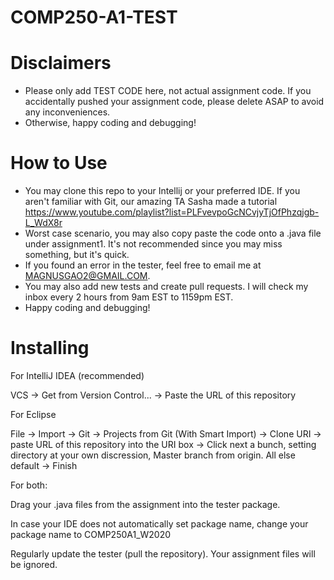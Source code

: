 # COMP250-A1-TEST
# Disclaimers
- Please only add TEST CODE here, not actual assignment code. If you accidentally pushed your assignment code, please delete ASAP to avoid any inconveniences.
- Otherwise, happy coding and debugging!
# How to Use
- You may clone this repo to your Intellij or your preferred IDE. If you aren't familiar with Git, our amazing TA Sasha made a tutorial https://www.youtube.com/playlist?list=PLFvevpoGcNCvjyTjOfPhzqjgb-L_WdX8r
- Worst case scenario, you may also copy paste the code onto a .java file under assignment1. It's not recommended since you may miss something, but it's quick.
- If you found an error in the tester, feel free to email me at MAGNUSGAO2@GMAIL.COM. 
- You may also add new tests and create pull requests. I will check my inbox every 2 hours from 9am EST to 1159pm EST. 
- Happy coding and debugging!

# Installing
For IntelliJ IDEA (recommended)

VCS -> Get from Version Control... -> Paste the URL of this repository

For Eclipse

File -> Import -> Git -> Projects from Git (With Smart Import) -> Clone URI -> paste URL of this repository into the URI box -> Click next a bunch, setting directory at your own discression, Master branch from origin. All else default -> Finish

For both:

Drag your .java files from the assignment into the tester package.

In case your IDE does not automatically set package name, change your package name to COMP250A1_W2020

Regularly update the tester (pull the repository). Your assignment files will be ignored.
